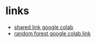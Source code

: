 # links
- [shared link google colab](https://colab.research.google.com/drive/1qd_3jmbYT_OLjcyVPLEWSIcmI8M4bKGZ?usp=sharing)
- [random forest google colab link](https://colab.research.google.com/drive/1fZBXuSxNDgCA8t_Neaxu1JWM1ZJBmEBK?usp=sharing)
